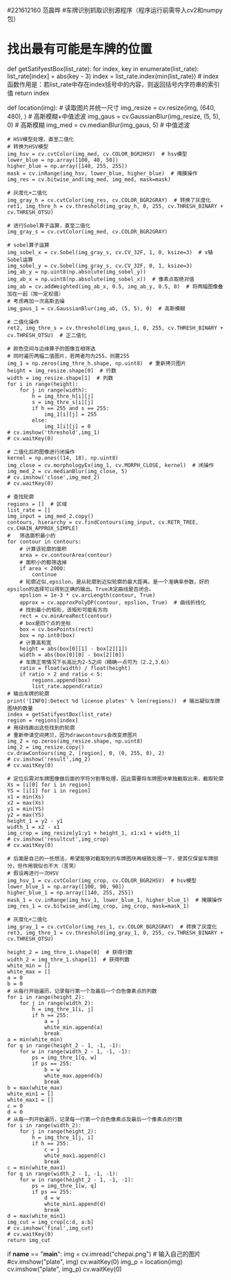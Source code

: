 #221612160 范晨晔 
#车牌识别抓取识别源程序（程序运行前需导入cv2和numpy包）
# 找出最有可能是车牌的位置
def getSatifyestBox(list_rate):
    for index, key in enumerate(list_rate):
        list_rate[index] = abs(key - 3)
    index = list_rate.index(min(list_rate))  # index函数作用是：若list_rate中存在index括号中的内容，则返回括号内字符串的索引值
    return index


def location(img):
    # 读取图片并统一尺寸
    img_resize = cv.resize(img, (640, 480), )
    # 高斯模糊+中值滤波
    img_gaus = cv.GaussianBlur(img_resize, (5, 5), 0)  # 高斯模糊
    img_med = cv.medianBlur(img_gaus, 5)  # 中值滤波

    # HSV模型处理，直至二值化
    # 转换为HSV模型
    img_hsv = cv.cvtColor(img_med, cv.COLOR_BGR2HSV)  # hsv模型
    lower_blue = np.array([100, 40, 50])
    higher_blue = np.array([140, 255, 255])
    mask = cv.inRange(img_hsv, lower_blue, higher_blue)  # 掩膜操作
    img_res = cv.bitwise_and(img_med, img_med, mask=mask)

    # 灰度化+二值化
    img_gray_h = cv.cvtColor(img_res, cv.COLOR_BGR2GRAY)  # 转换了灰度化
    ret1, img_thre_h = cv.threshold(img_gray_h, 0, 255, cv.THRESH_BINARY + cv.THRESH_OTSU)

    # 进行Sobel算子运算，直至二值化
    img_gray_s = cv.cvtColor(img_med, cv.COLOR_BGR2GRAY)

    # sobel算子运算
    img_sobel_x = cv.Sobel(img_gray_s, cv.CV_32F, 1, 0, ksize=3)  # x轴Sobel运算
    img_sobel_y = cv.Sobel(img_gray_s, cv.CV_32F, 0, 1, ksize=3)
    img_ab_y = np.uint8(np.absolute(img_sobel_y))
    img_ab_x = np.uint8(np.absolute(img_sobel_x))  # 像素点取绝对值
    img_ab = cv.addWeighted(img_ab_x, 0.5, img_ab_y, 0.5, 0)  # 将两幅图像叠加在一起（按一定权值）
    # 考虑再加一次高斯去噪
    img_gaus_1 = cv.GaussianBlur(img_ab, (5, 5), 0)  # 高斯模糊

    # 二值化操作
    ret2, img_thre_s = cv.threshold(img_gaus_1, 0, 255, cv.THRESH_BINARY + cv.THRESH_OTSU)  # 正二值化

    # 颜色空间与边缘算子的图像互相筛选
    # 同时遍历两幅二值图片，若两者均为255，则置255
    img_1 = np.zeros(img_thre_h.shape, np.uint8)  # 重新拷贝图片
    height = img_resize.shape[0]  # 行数
    width = img_resize.shape[1]  # 列数
    for i in range(height):
        for j in range(width):
            h = img_thre_h[i][j]
            s = img_thre_s[i][j]
            if h == 255 and s == 255:
                img_1[i][j] = 255
            else:
                img_1[i][j] = 0
    # cv.imshow('threshold',img_1)
    # cv.waitKey(0)

    # 二值化后的图像进行闭操作
    kernel = np.ones((14, 18), np.uint8)
    img_close = cv.morphologyEx(img_1, cv.MORPH_CLOSE, kernel)  # 闭操作
    img_med_2 = cv.medianBlur(img_close, 5)
    # cv.imshow('close',img_med_2)
    # cv.waitKey(0)

    # 查找轮廓
    regions = []  # 区域
    list_rate = []
    img_input = img_med_2.copy()
    contours, hierarchy = cv.findContours(img_input, cv.RETR_TREE, cv.CHAIN_APPROX_SIMPLE)
    #   筛选面积最小的
    for contour in contours:
        # 计算该轮廓的面积
        area = cv.contourArea(contour)
        # 面积小的都筛选掉
        if area < 2000:
            continue
        # 轮廓近似,epsilon，是从轮廓到近似轮廓的最大距离。是一个准确率参数，好的epsilon的选择可以得到正确的输出。True决定曲线是否闭合。
        epslion = 1e-3 * cv.arcLength(contour, True)
        approx = cv.approxPolyDP(contour, epslion, True)  # 曲线折线化
        # 找到最小的矩形，该矩形可能有方向
        rect = cv.minAreaRect(contour)
        # box是四个点的坐标
        box = cv.boxPoints(rect)
        box = np.int0(box)
        # 计算高和宽
        height = abs(box[0][1] - box[2][1])
        width = abs(box[0][0] - box[2][0])
        # 车牌正常情况下长高比为2-5之间（精确一点可为（2.2,3.6））
        ratio = float(width) / float(height)
        if ratio > 2 and ratio < 5:
            regions.append(box)
            list_rate.append(ratio)
    # 输出车牌的轮廓
    print('[INF0]:Detect %d license plates' % len(regions))  # 输出疑似车牌图块的数量
    index = getSatifyestBox(list_rate)
    region = regions[index]
    # 用绿线画出这些找到的轮廓
    # 重新申请空间拷贝，因为drawcontours会改变原图片
    img_2 = np.zeros(img_resize.shape, np.uint8)
    img_2 = img_resize.copy()
    cv.drawContours(img_2, [region], 0, (0, 255, 0), 2)
    # cv.imshow('result',img_2)
    # cv.waitKey(0)

    # 定位后需对车牌图像做后面的字符分割等处理，因此需要将车牌图块单独截取出来，截取轮廓
    Xs = [i[0] for i in region]
    YS = [i[1] for i in region]
    x1 = min(Xs)
    x2 = max(Xs)
    y1 = min(YS)
    y2 = max(YS)
    height_1 = y2 - y1
    width_1 = x2 - x1
    img_crop = img_resize[y1:y1 + height_1, x1:x1 + width_1]
    # cv.imshow('resultcut',img_crop)
    # cv.waitKey(0)

    # 后面是自己的一些想法，希望能够对截取到的车牌图块再细致处理一下，使其仅保留车牌部分，但作用貌似也不大（苦笑）
    # 假设再进行一次HSV
    img_hsv_1 = cv.cvtColor(img_crop, cv.COLOR_BGR2HSV)  # hsv模型
    lower_blue_1 = np.array([100, 90, 90])
    higher_blue_1 = np.array([140, 255, 255])
    mask_1 = cv.inRange(img_hsv_1, lower_blue_1, higher_blue_1)  # 掩膜操作
    img_res_1 = cv.bitwise_and(img_crop, img_crop, mask=mask_1)

    # 灰度化+二值化
    img_gray_1 = cv.cvtColor(img_res_1, cv.COLOR_BGR2GRAY)  # 转换了灰度化
    ret3, img_thre_1 = cv.threshold(img_gray_1, 0, 255, cv.THRESH_BINARY + cv.THRESH_OTSU)

    height_2 = img_thre_1.shape[0]  # 获得行数
    width_2 = img_thre_1.shape[1]  # 获得列数
    white_min = []
    white_max = []
    a = 0
    b = 0
    # 从每行开始遍历，记录每行第一个及最后一个白色像素点的列数
    for i in range(height_2):
        for j in range(width_2):
            h = img_thre_1[i, j]
            if h == 255:
                a = j
                white_min.append(a)
                break
    a = min(white_min)
    for q in range(height_2 - 1, -1, -1):
        for w in range(width_2 - 1, -1, -1):
            ps = img_thre_1[q, w]
            if ps == 255:
                b = w
                white_max.append(b)
                break
    b = max(white_max)
    white_min1 = []
    white_max1 = []
    c = 0
    d = 0
    # 从每一列开始遍历，记录每一行第一个白色像素点及最后一个像素点的行数
    for i in range(width_2):
        for j in range(height_2):
            h = img_thre_1[j, i]
            if h == 255:
                c = j
                white_max1.append(c)
                break
    c = min(white_max1)
    for q in range(width_2 - 1, -1, -1):
        for w in range(height_2 - 1, -1, -1):
            ps = img_thre_1[w, q]
            if ps == 255:
                d = w
                white_min1.append(d)
                break
    d = max(white_min1)
    img_cut = img_crop[c:d, a:b]
    # cv.imshow('final',img_cut)
    # cv.waitKey(0)
    return img_cut


if __name__ == "__main__":
    img = cv.imread("chepai.png")  # 输入自己的图片
    #cv.imshow("plate", img)
    cv.waitKey(0)
    img_p = location(img)
    cv.imshow("plate", img_p)
    cv.waitKey(0)
